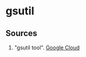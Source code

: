 # gsutil


## Sources
  1. "gsutil tool". [Google Cloud](https://cloud.google.com/storage/docs/gsutil)